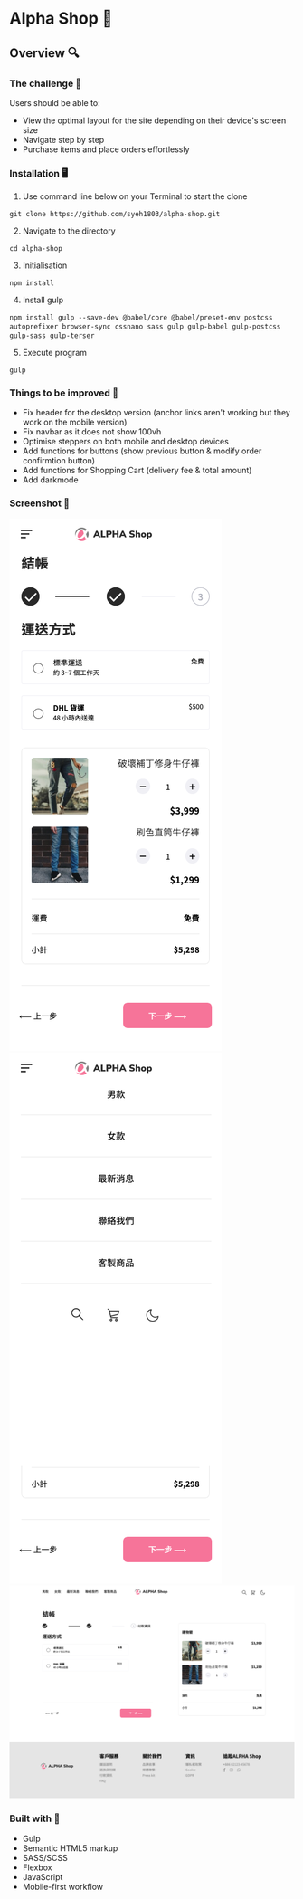 # Alpha Shop 🛒

## Overview 🔍 

### The challenge 💪 

Users should be able to:

- View the optimal layout for the site depending on their device's screen size
- Navigate step by step
- Purchase items and place orders effortlessly

### Installation 🖥

1. Use command line below on your Terminal to start the clone
``` 
git clone https://github.com/syeh1803/alpha-shop.git
```

2. Navigate to the directory
```
cd alpha-shop
```

3. Initialisation

```
npm install 
```

4. Install gulp
```
npm install gulp --save-dev @babel/core @babel/preset-env postcss autoprefixer browser-sync cssnano sass gulp gulp-babel gulp-postcss gulp-sass gulp-terser
```
5. Execute program

```
gulp
```

### Things to be improved 🤯 

- Fix header for the desktop version (anchor links aren't working but they work on the mobile version)
- Fix navbar as it does not show 100vh
- Optimise steppers on both mobile and desktop devices
- Add functions for buttons (show previous button & modify order confirmtion button)
- Add functions for Shopping Cart (delivery fee & total amount)
- Add darkmode

### Screenshot 📸 

![](./images/mobile-375px.png)
![](./images/mobile-burger-375px.png)
![](./images/desktop-1440px.png)

### Built with 🔨 

- Gulp
- Semantic HTML5 markup
- SASS/SCSS
- Flexbox
- JavaScript
- Mobile-first workflow
